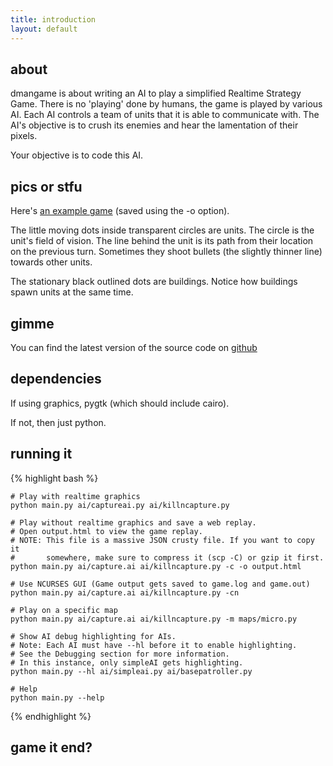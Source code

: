 ```yaml
---
title: introduction
layout: default
---
```


## about

dmangame is about writing an AI to play a simplified Realtime Strategy Game.
There is no 'playing' done by humans, the game is played by various AI. Each
AI controls a team of units that it is able to communicate with. The AI's
objective is to crush its enemies and hear the lamentation of their pixels.

Your objective is to code this AI.

## pics or stfu

Here's [an example game][1] (saved using the -o option).

The little moving dots inside transparent circles are units. The circle is the
unit's field of vision. The line behind the unit is its path from their
location on the previous turn. Sometimes they shoot bullets (the slightly
thinner line) towards other units.

The stationary black outlined dots are buildings. Notice how buildings spawn
units at the same time.

## gimme

You can find the latest version of the source code on [github][2]

## dependencies

If using graphics, pygtk (which should include cairo).

If not, then just python.

## running it


{% highlight bash %}

    # Play with realtime graphics
    python main.py ai/captureai.py ai/killncapture.py

    # Play without realtime graphics and save a web replay.
    # Open output.html to view the game replay.
    # NOTE: This file is a massive JSON crusty file. If you want to copy it
    #       somewhere, make sure to compress it (scp -C) or gzip it first.
    python main.py ai/capture.ai ai/killncapture.py -c -o output.html

    # Use NCURSES GUI (Game output gets saved to game.log and game.out)
    python main.py ai/capture.ai ai/killncapture.py -cn

    # Play on a specific map
    python main.py ai/capture.ai ai/killncapture.py -m maps/micro.py

    # Show AI debug highlighting for AIs.
    # Note: Each AI must have --hl before it to enable highlighting.
    # See the Debugging section for more information.
    # In this instance, only simpleAI gets highlighting.
    python main.py --hl ai/simpleai.py ai/basepatroller.py

    # Help
    python main.py --help

{% endhighlight %}

## game it end?

   [1]: http://okayzed.github.com/dmangame/circleblaster_vs_expand.html
   [2]: http://github.com/okayzed/dmangame

